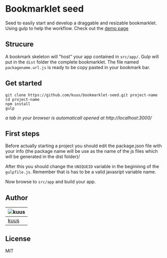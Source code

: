 Bookmarklet seed
================

Seed to easily start and develop a draggable and resizable bookmarklet. Using gulp to help the workflow.
Check out the [demo page](http://kuus.github.io/bookmarklet-seed/)

Strucure
-------
A bookmark skeleton will "host" your app contained in `src/app/`.
Gulp will put in the `dist` folder the complete bookmarklet. The file named `packagename.url.js` is ready to be copy pasted in your bookmark bar.

Get started
-------

```
git clone https://github.com/kuus/bookmarklet-seed.git project-name
cd project-name
npm install
gulp
```

*a tab in your browser is automaticall opened at http://localhost:3000/*


First steps
-------

Before actually starting a project you should edit the package.json file with your info (the package name will be use as the name of the js files which will be generated in the dist folder)/

After this you should change the `UNIQUEID` variable in the begininng of the `gulpfile.js`. Remember that is has to be a valid javasript 
variable name.

Now browse to `src/app` and build your app.

Author
-------
| ![kuus](https://raw.githubusercontent.com/kuus/kuus.github.io/master/src/images/k6-avatar-50x50.png) |
|---|
| [kuus](http://github.com/kuus) |

License
-------
MIT